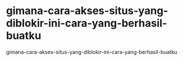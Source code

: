 # gimana-cara-akses-situs-yang-diblokir-ini-cara-yang-berhasil-buatku
gimana-cara-akses-situs-yang-diblokir-ini-cara-yang-berhasil-buatku
